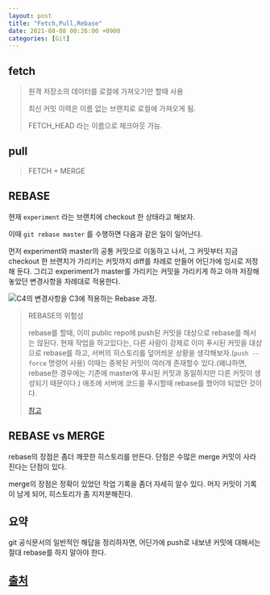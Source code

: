 ```yaml
---
layout: post
title: "Fetch,Pull,Rebase"
date: 2021-08-08 00:26:00 +0900
categories: [Git]
---
```


## fetch

> 원격 저장소의 데이터를 로컬에 가져오기만 할때 사용
>
> 최신 커밋 이력은 이름 없는 브랜치로 로컬에 가져오게 됨. 
>
> FETCH_HEAD 라는 이름으로 체크아웃 가능.

## pull

> FETCH + MERGE

## REBASE

현재 ```experiment``` 라는 브랜치에 checkout 한 상태라고 해보자.

이때 ```git rebase master``` 를 수행하면 다음과 같은 일이 일어난다.

먼저 experiment와 master의 공통 커밋으로 이동하고 나서, 그 커밋부터 지금 checkout 한 브랜치가 가리키는 커밋까지 diff를 차례로 만들어 어딘가에 임시로 저정해 둔다. 그리고 experiment가 master를 가리키는 커밋을 가리키게 하고 아까 저장해 놓았던 변경사항을 차례대로 적용한다. 

![`C4`의 변경사항을 `C3`에 적용하는 Rebase 과정.](https://git-scm.com/book/en/v2/images/basic-rebase-3.png)

>REBASE의 위험성
>
>rebase를 할때, 이미  public repo에 push된 커밋을 대상으로 rebase를 해서는 않된다. 현재 작업을 하고있다는, 다른 사람이 강제로 이미 푸시된 커밋을 대상으로 rebase를 하고, 서버의 히스토리를 덮어씌운 상황을 생각해보자.(```push --force``` 명령어 사용) 이때는 중복된 커밋이 여러개 존재할수 있다.(왜냐하면, rebase한 경우에는 기존에 master에 푸시된 커밋과 동일하지만 다른 커밋이 생성되기 때문이다.) 애초에 서버에 코드를 푸시할때 rebase를 했어야 되었던 것이다.
>
>[참고](https://git-scm.com/book/ko/v2/Git-%EB%B8%8C%EB%9E%9C%EC%B9%98-Rebase-%ED%95%98%EA%B8%B0)

## REBASE vs MERGE

rebase의 장점은 좀더 깨끗한 히스토리를 만든다. 단점은 수많은 merge 커밋이 사라진다는 단점이 있다.

merge의 장점은 정확이 있었던 작업 기록을 좀더 자세히 알수 있다. 머지 커밋이 기록이 남게 되어, 히스토리가 좀 지저분해진다.

## 요약

git 공식문서의 일반적인 해답을 정리하자면, 어딘가에 push로 내보낸 커밋에 대해서는 절대 rebase를 하지 말아야 한다.

## [출처](https://git-scm.com/book/ko/v2/Git-%EB%B8%8C%EB%9E%9C%EC%B9%98-Rebase-%ED%95%98%EA%B8%B0)


